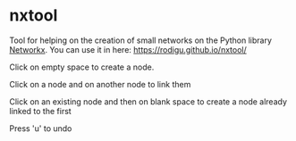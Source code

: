 # nxtool
Tool for helping on the creation of small networks on the Python library [Networkx](https://networkx.org/).
You can use it in here: https://rodigu.github.io/nxtool/


Click on empty space to create a node.
[](click_to_create.gif)

Click on a node and on another node to link them
[](click_to_link.gif)

Click on an existing node and then on blank space to create a node already linked to the first
[](click_empty_link.gif)

Press 'u' to undo
[](undo.gif)
